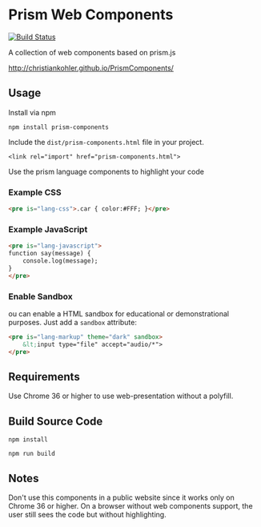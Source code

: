 Prism Web Components
========

[![Build Status](https://travis-ci.org/ChristianKohler/PrismComponents.svg?branch=master)](https://travis-ci.org/ChristianKohler/PrismComponents)

A collection of web components based on prism.js

http://christiankohler.github.io/PrismComponents/

## Usage

Install via npm

    npm install prism-components

Include the `dist/prism-components.html` file in your project.

    <link rel="import" href="prism-components.html">

Use the prism language components to highlight your code

### Example CSS

```html
<pre is="lang-css">.car { color:#FFF; }</pre>
```
### Example JavaScript

```html
<pre is="lang-javascript">
function say(message) {
    console.log(message);
}
</pre>
```

### Enable Sandbox

ou can enable a HTML sandbox for educational or demonstrational purposes. Just add a `sandbox` attribute:
```html
<pre is="lang-markup" theme="dark" sandbox>
    &lt;input type="file" accept="audio/*">
</pre>
```

## Requirements
Use Chrome 36 or higher to use web-presentation without a polyfill.

## Build Source Code

    npm install
    
    npm run build

## Notes
Don't use this components in a public website since it works only on Chrome 36 or higher. On a browser without web components support, the user still sees the code but without highlighting.